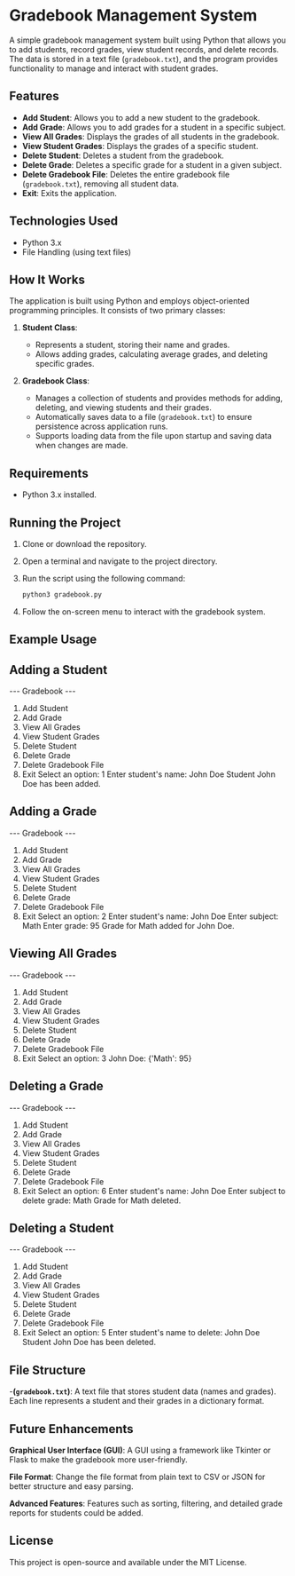 # Gradebook Management System

A simple gradebook management system built using Python that allows you to add students, record grades, view student records, and delete records. The data is stored in a text file (`gradebook.txt`), and the program provides functionality to manage and interact with student grades.

## Features

- **Add Student**: Allows you to add a new student to the gradebook.
- **Add Grade**: Allows you to add grades for a student in a specific subject.
- **View All Grades**: Displays the grades of all students in the gradebook.
- **View Student Grades**: Displays the grades of a specific student.
- **Delete Student**: Deletes a student from the gradebook.
- **Delete Grade**: Deletes a specific grade for a student in a given subject.
- **Delete Gradebook File**: Deletes the entire gradebook file (`gradebook.txt`), removing all student data.
- **Exit**: Exits the application.

## Technologies Used

- Python 3.x
- File Handling (using text files)

## How It Works

The application is built using Python and employs object-oriented programming principles. It consists of two primary classes:

1. **Student Class**:

   - Represents a student, storing their name and grades.
   - Allows adding grades, calculating average grades, and deleting specific grades.
2. **Gradebook Class**:

   - Manages a collection of students and provides methods for adding, deleting, and viewing students and their grades.
   - Automatically saves data to a file (`gradebook.txt`) to ensure persistence across application runs.
   - Supports loading data from the file upon startup and saving data when changes are made.

## Requirements

- Python 3.x installed.

## Running the Project

1. Clone or download the repository.
2. Open a terminal and navigate to the project directory.
3. Run the script using the following command:

   ```bash
   python3 gradebook.py
   ```
4. Follow the on-screen menu to interact with the gradebook system.

## Example Usage

## Adding a Student

   --- Gradebook ---

1. Add Student
2. Add Grade
3. View All Grades
4. View Student Grades
5. Delete Student
6. Delete Grade
7. Delete Gradebook File
8. Exit
   Select an option: 1
   Enter student's name: John Doe
   Student John Doe has been added.

## Adding a Grade

   --- Gradebook ---

1. Add Student
2. Add Grade
3. View All Grades
4. View Student Grades
5. Delete Student
6. Delete Grade
7. Delete Gradebook File
8. Exit
   Select an option: 2
   Enter student's name: John Doe
   Enter subject: Math
   Enter grade: 95
   Grade for Math added for John Doe.

## Viewing All Grades

   --- Gradebook ---

1. Add Student
2. Add Grade
3. View All Grades
4. View Student Grades
5. Delete Student
6. Delete Grade
7. Delete Gradebook File
8. Exit
   Select an option: 3
   John Doe: {'Math': 95}

## Deleting a Grade

   --- Gradebook ---

1. Add Student
2. Add Grade
3. View All Grades
4. View Student Grades
5. Delete Student
6. Delete Grade
7. Delete Gradebook File
8. Exit
   Select an option: 6
   Enter student's name: John Doe
   Enter subject to delete grade: Math
   Grade for Math deleted.

## Deleting a Student

   --- Gradebook ---

1. Add Student
2. Add Grade
3. View All Grades
4. View Student Grades
5. Delete Student
6. Delete Grade
7. Delete Gradebook File
8. Exit
   Select an option: 5
   Enter student's name to delete: John Doe
   Student John Doe has been deleted.

## File Structure

-**(`gradebook.txt`)**: A text file that stores student data (names and grades). Each line represents a student and their grades in a dictionary format.

## Future Enhancements

   **Graphical User Interface (GUI)**: A GUI using a framework like Tkinter or Flask to make the gradebook more user-friendly.

   **File Format**: Change the file format from plain text to CSV or JSON for better structure and easy parsing.

   **Advanced Features**: Features such as sorting, filtering, and detailed grade reports for students could be added.

## License

This project is open-source and available under the MIT License.
